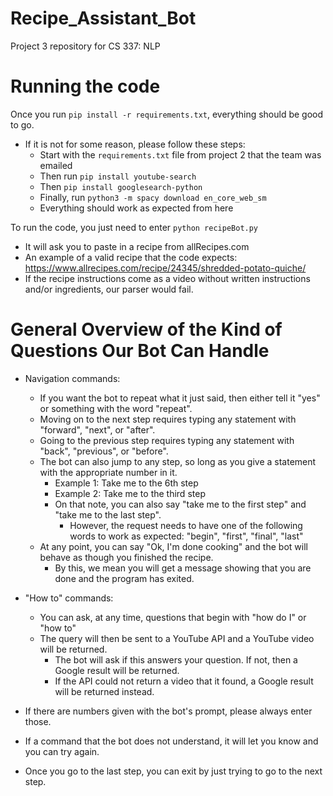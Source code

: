 # Recipe_Assistant_Bot
Project 3 repository for CS 337: NLP

# Running the code
Once you run `pip install -r requirements.txt`, everything should be good to go.
* If it is not for some reason, please follow these steps:
  * Start with the `requirements.txt` file from project 2 that the team was emailed
  * Then run `pip install youtube-search`
  * Then `pip install googlesearch-python`
  * Finally, run `python3 -m spacy download en_core_web_sm`
  * Everything should work as expected from here

To run the code, you just need to enter `python recipeBot.py`
* It will ask you to paste in a recipe from allRecipes.com
* An example of a valid recipe that the code expects: https://www.allrecipes.com/recipe/24345/shredded-potato-quiche/
* If the recipe instructions come as a video without written instructions and/or ingredients, our parser would fail.

# General Overview of the Kind of Questions Our Bot Can Handle
* Navigation commands:
  * If you want the bot to repeat what it just said, then either tell it "yes" or something with the word "repeat".
  * Moving on to the next step requires typing any statement with "forward", "next", or "after".
  * Going to the previous step requires typing any statement with "back", "previous", or "before".
  * The bot can also jump to any step, so long as you give a statement with the appropriate number in it.
    * Example 1: Take me to the 6th step
    * Example 2: Take me to the third step
    * On that note, you can also say "take me to the first step" and "take me to the last step".
      * However, the request needs to have one of the following words to work as expected: "begin", "first", "final", "last"
  * At any point, you can say "Ok, I'm done cooking" and the bot will behave as though you finished the recipe.
    * By this, we mean you will get a message showing that you are done and the program has exited.

* "How to" commands:
  * You can ask, at any time, questions that begin with "how do I" or "how to"
  * The query will then be sent to a YouTube API and a YouTube video will be returned.
    * The bot will ask if this answers your question. If not, then a Google result will be returned.
    * If the API could not return a video that it found, a Google result will be returned instead.

* If there are numbers given with the bot's prompt, please always enter those.
* If a command that the bot does not understand, it will let you know and you can try again.
* Once you go to the last step, you can exit by just trying to go to the next step.

